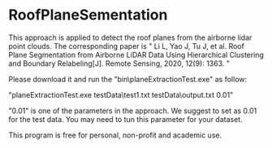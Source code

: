 # RoofPlaneSementation
This approach is applied to detect the roof planes from the airborne lidar point clouds. The corresponding paper is
"
Li L, Yao J, Tu J, et al. Roof Plane Segmentation from Airborne LiDAR Data Using Hierarchical Clustering and Boundary Relabeling[J]. Remote Sensing, 2020, 12(9): 1363.
"

Please download it and run the "bin\planeExtractionTest.exe" as follow:

"planeExtractionTest.exe testData\test1.txt testData\output.txt 0.01"

"0.01" is one of the parameters in the approach.  We suggest to set as 0.01 for the test data. You may need to tun this parameter for your dataset.


This program is free for personal, non-profit and academic use.



